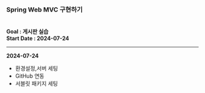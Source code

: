 ### Spring Web MVC 구현하기<br><br>

<b>Goal : 게시판 실습</b><br>
<b>Start Date : 2024-07-24</b><br>
<hr>

<b>2024-07-24</b>
<ul>
  <li>환경설정,서버 세팅</li>
  <li>GitHub 연동</li>
  <li>서블릿 패키지 세팅</li>
</ul>
